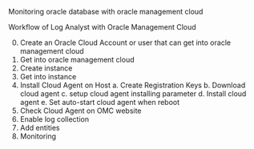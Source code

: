 Monitoring oracle database with oracle management cloud

Workflow of Log Analyst with Oracle Management Cloud 
  
  0. Create an Oracle Cloud Account or user that can get into oracle management cloud
  1. Get into oracle management cloud
  2. Create instance
  3. Get into instance
  4. Install Cloud Agent on Host
      a. Create Registration Keys
      b. Download cloud agent
      c. setup cloud agent installing parameter
      d. Install cloud agent
      e. Set auto-start cloud agent when reboot
  5. Check Cloud Agent on OMC website
  6. Enable log collection
  7. Add entities
  8. Monitoring
